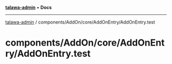 [**talawa-admin**](../../../../../README.md) • **Docs**

***

[talawa-admin](../../../../../modules.md) / components/AddOn/core/AddOnEntry/AddOnEntry.test

# components/AddOn/core/AddOnEntry/AddOnEntry.test
